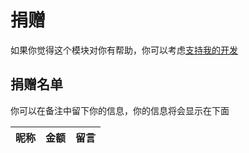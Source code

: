 # 捐赠

如果你觉得这个模块对你有帮助，你可以考虑[支持我的开发](https://pay.jerryz.com.cn/)

## 捐赠名单

你可以在备注中留下你的信息，你的信息将会显示在下面

| 昵称 | 金额 | 留言 |
| ---  | ---  | --- |
